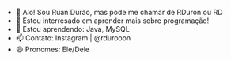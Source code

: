 - 👋 Alo! Sou Ruan Durão, mas pode me chamar de RDuron ou RD
- 👀 Estou interresado em aprender mais sobre programação!
- 🌱 Estou aprendendo: Java, MySQL
- 📫 Contato: Instagram | @rdurooon
- 😄 Pronomes: Ele/Dele

<!---
rdurooon/rdurooon é um repositório ✨ especial ✨ porque seu `README.md` (este arquivo) aparece em seu perfil do GitHub. 
Você pode clicar no link Visualizar para ver suas alterações.
--->
